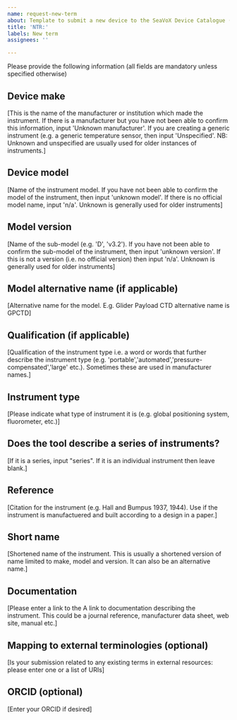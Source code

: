 ```yaml
---
name: request-new-term
about: Template to submit a new device to the SeaVoX Device Catalogue (L22)
title: 'NTR:'
labels: New term
assignees: ''

---
```

Please provide the following information (all fields are mandatory unless specified otherwise)

## Device make
[This is the name of the manufacturer or institution which made the instrument. If there is a manufacturer but you have not been able to confirm this information, input 'Unknown manufacturer'. If you are creating a generic instrument (e.g. a generic temperature sensor, then input 'Unspecified'. NB: Unknown and unspecified are usually used for older instances of instruments.]

## Device model
[Name of the instrument model. If you have not been able to confirm the model of the instrument, then input 'unknown model'. If there is no official model name, input 'n/a'. Unknown is generally used for older instruments]

## Model version
[Name of the sub-model (e.g. 'D', 'v3.2'). If you have not been able to confirm the sub-model of the instrument, then input 'unknown version'. If this is not a version (i.e. no official version) then input 'n/a'. Unknown is generally used for older instruments]

## Model alternative name (if applicable)
[Alternative name for the model. E.g. Glider Payload CTD alternative name is GPCTD]

## Qualification (if applicable)
[Qualification of the instrument type i.e. a word or words that further describe the instrument type (e.g. 'portable','automated','pressure-compensated','large' etc.). Sometimes these are used in manufacturer names.]

## Instrument type
[Please indicate what type of instrument it is (e.g. global positioning system, fluorometer, etc.)]

## Does the tool describe a series of instruments? 
[If it is a series, input "series". If it is an individual instrument then leave blank.]

## Reference
[Citation for the instrument (e.g. Hall and Bumpus 1937, 1944). Use if the instrument is manufactuered and built according to a design in a paper.]

## Short name
[Shortened name of the instrument. This is usually a shortened version of name limited to make, model and version. It can also be an alternative name.]

## Documentation
[Please enter a link to the A link to documentation describing the instrument. This could be a journal reference, manufacturer data sheet, web site, manual etc.]

## Mapping to external terminologies (optional)
[Is your submission related to any existing terms in external resources: please enter one or a list of URIs]

## ORCID (optional)
[Enter your ORCID if desired]
